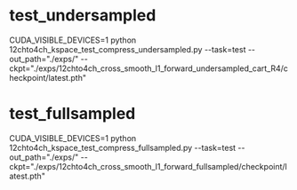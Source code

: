 # test_undersampled
CUDA_VISIBLE_DEVICES=1 python 12chto4ch_kspace_test_compress_undersampled.py --task=test --out_path="./exps/" --ckpt="./exps/12chto4ch_cross_smooth_l1_forward_undersampled_cart_R4/checkpoint/latest.pth"
# test_fullsampled
CUDA_VISIBLE_DEVICES=1 python 12chto4ch_kspace_test_compress_fullsampled.py --task=test --out_path="./exps/" --ckpt="./exps/12chto4ch_cross_smooth_l1_forward_fullsampled/checkpoint/latest.pth"

